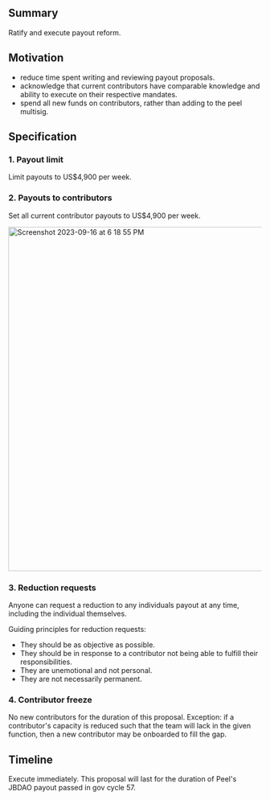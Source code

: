 ## Summary

Ratify and execute payout reform.

## Motivation

- reduce time spent writing and reviewing payout proposals.
- acknowledge that current contributors have comparable knowledge and ability to execute on their respective mandates.
- spend all new funds on contributors, rather than adding to the peel multisig.

## Specification

### 1. Payout limit

Limit payouts to US$4,900 per week.

### 2. Payouts to contributors

Set all current contributor payouts to US$4,900 per week.

<img width="685" alt="Screenshot 2023-09-16 at 6 18 55 PM" src="https://github.com/peeldao/proposals/assets/12551741/38253e35-5c03-444f-ab70-6b93c09cae01">

### 3. Reduction requests

Anyone can request a reduction to any individuals payout at any time, including the individual themselves.

Guiding principles for reduction requests:
- They should be as objective as possible.
- They should be in response to a contributor not being able to fulfill their responsibilities.
- They are unemotional and not personal.
- They are not necessarily permanent.

### 4. Contributor freeze

No new contributors for the duration of this proposal. Exception: if a contributor's capacity is reduced such that the team will lack in the
 given function, then a new contributor may be onboarded to fill the gap.

## Timeline

Execute immediately. This proposal will last for the duration of Peel's JBDAO payout passed in gov cycle 57.
